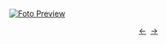 [![Foto Preview](preview/project-1082.avif)](https://20essentials.github.io/project-1082)

<div align="center" style="display: flex; justify-content: center;">
  <a  href="https://github.com/20essentials/project-1081" target="_blank">&#8592;</a>
  &nbsp;&nbsp; 
  <a  href="https://github.com/20essentials/project-1083" target="_blank">&#8594;</a>
</div>
